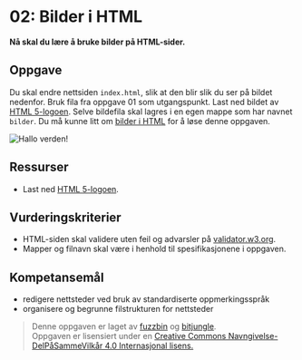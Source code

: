 02: Bilder i HTML
=================
**Nå skal du lære å bruke bilder på HTML-sider.**

Oppgave
-------
Du skal endre nettsiden `index.html`, slik at den blir slik du ser på bildet nedenfor. Bruk fila fra oppgave 01 som utgangspunkt. Last ned bildet av [HTML 5-logoen](https://github.com/fagstoff/IT1/blob/master/Bilder/HTML5-logo-200px.png). Selve bildefila skal lagres i en egen mappe som har navnet `bilder`. Du må kunne litt om [bilder i HTML](https://www.w3schools.com/html/html_images.asp) for å løse denne oppgaven.

![Hallo verden!](https://raw.githubusercontent.com/fagstoff/IT1/master/Bilder/halloverden_med_bilde.png)

Ressurser
---------
* Last ned [HTML 5-logoen](https://github.com/fagstoff/IT1/blob/master/Bilder/HTML5-logo-200px.png).

Vurderingskriterier
-------------------
* HTML-siden skal validere uten feil og advarsler på [validator.w3.org](https://validator.w3.org/).
* Mapper og filnavn skal være i henhold til spesifikasjonene i oppgaven.

Kompetansemål
-------------
* redigere nettsteder ved bruk av standardiserte oppmerkingsspråk
* organisere og begrunne filstrukturen for nettsteder

>Denne oppgaven er laget av [fuzzbin](https://github.com/fuzzbin) og [bitjungle](https://github.com/bitjungle).  
>Oppgaven er lisensiert under en
>[Creative Commons Navngivelse-DelPåSammeVilkår 4.0 Internasjonal lisens.
](http://creativecommons.org/licenses/by-sa/4.0/)
